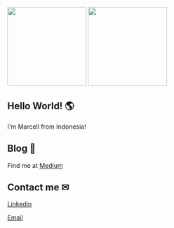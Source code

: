 <p>
<img height="180em" src="https://github-readme-stats.vercel.app/api?username=marcellinuselbert&show_icons=true&count_private=true&theme=algolia" />
<img height="180em" src="https://github-readme-stats.vercel.app/api/top-langs/?username=marcellinuselbert&layout=compact&theme=algolia&langs_count=6&hide=html,powershell,batchfile" />
</p>

## Hello World! 🌎 
I'm Marcell from Indonesia!

<h2> Blog 📝</h2>
<p> Find me at <a href="https://marcellinus.medium.com">Medium</a>

<h2> Contact me ✉ </h2>
<a href="https://www.linkedin.com/in/marcellinuselbert/">Linkedin</a>

<a href="mailto:elbertmarcellinus@gmail.com">Email</a>



